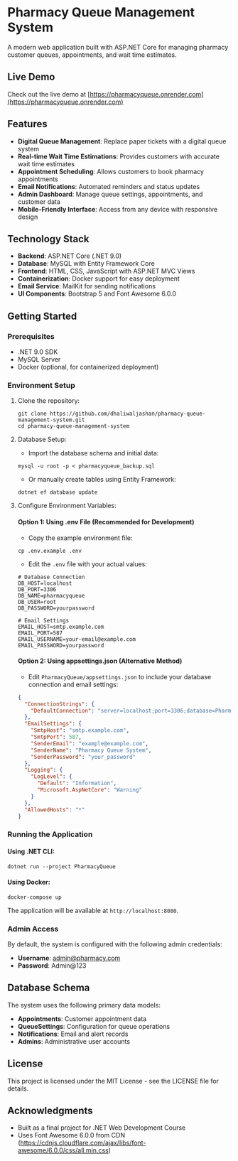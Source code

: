 # Pharmacy Queue Management System

A modern web application built with ASP.NET Core for managing pharmacy customer queues, appointments, and wait time estimates.

## Live Demo

Check out the live demo at [https://pharmacyqueue.onrender.com](https://pharmacyqueue.onrender.com)

## Features

- **Digital Queue Management**: Replace paper tickets with a digital queue system
- **Real-time Wait Time Estimations**: Provides customers with accurate wait time estimates
- **Appointment Scheduling**: Allows customers to book pharmacy appointments
- **Email Notifications**: Automated reminders and status updates
- **Admin Dashboard**: Manage queue settings, appointments, and customer data
- **Mobile-Friendly Interface**: Access from any device with responsive design

## Technology Stack

- **Backend**: ASP.NET Core (.NET 9.0)
- **Database**: MySQL with Entity Framework Core
- **Frontend**: HTML, CSS, JavaScript with ASP.NET MVC Views
- **Containerization**: Docker support for easy deployment
- **Email Service**: MailKit for sending notifications
- **UI Components**: Bootstrap 5 and Font Awesome 6.0.0

## Getting Started

### Prerequisites

- .NET 9.0 SDK
- MySQL Server
- Docker (optional, for containerized deployment)

### Environment Setup

1. Clone the repository:
   ```
   git clone https://github.com/dhaliwaljashan/pharmacy-queue-management-system.git
   cd pharmacy-queue-management-system
   ```

2. Database Setup:
   - Import the database schema and initial data:
   ```
   mysql -u root -p < pharmacyqueue_backup.sql
   ```
   - Or manually create tables using Entity Framework:
   ```
   dotnet ef database update
   ```

3. Configure Environment Variables:

   #### Option 1: Using .env File (Recommended for Development)
   - Copy the example environment file:
   ```
   cp .env.example .env
   ```
   - Edit the `.env` file with your actual values:
   ```
   # Database Connection
   DB_HOST=localhost
   DB_PORT=3306
   DB_NAME=pharmacyqueue
   DB_USER=root
   DB_PASSWORD=yourpassword

   # Email Settings
   EMAIL_HOST=smtp.example.com
   EMAIL_PORT=587
   EMAIL_USERNAME=your-email@example.com
   EMAIL_PASSWORD=yourpassword
   ```

   #### Option 2: Using appsettings.json (Alternative Method)
   - Edit `PharmacyQueue/appsettings.json` to include your database connection and email settings:
   ```json
   {
     "ConnectionStrings": {
       "DefaultConnection": "server=localhost;port=3306;database=PharmacyQueueDB;user=root;password=your_password;"
     },
     "EmailSettings": {
       "SmtpHost": "smtp.example.com",
       "SmtpPort": 587,
       "SenderEmail": "example@example.com",
       "SenderName": "Pharmacy Queue System",
       "SenderPassword": "your_password"
     },
     "Logging": {
       "LogLevel": {
         "Default": "Information",
         "Microsoft.AspNetCore": "Warning"
       }
     },
     "AllowedHosts": "*"
   }
   ```

### Running the Application

#### Using .NET CLI:
```
dotnet run --project PharmacyQueue
```

#### Using Docker:
```
docker-compose up
```

The application will be available at `http://localhost:8080`.

### Admin Access

By default, the system is configured with the following admin credentials:

- **Username**: admin@pharmacy.com
- **Password**: Admin@123

## Database Schema

The system uses the following primary data models:
- **Appointments**: Customer appointment data
- **QueueSettings**: Configuration for queue operations
- **Notifications**: Email and alert records
- **Admins**: Administrative user accounts

## License

This project is licensed under the MIT License - see the LICENSE file for details.

## Acknowledgments

- Built as a final project for .NET Web Development Course
- Uses Font Awesome 6.0.0 from CDN (https://cdnjs.cloudflare.com/ajax/libs/font-awesome/6.0.0/css/all.min.css)
